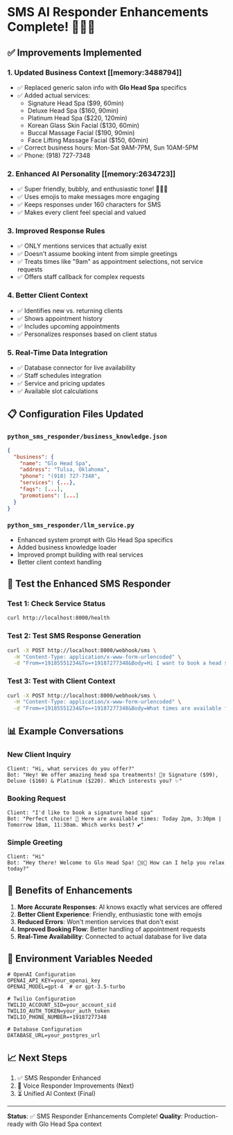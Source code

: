 # SMS AI Responder Enhancements Complete! 📱🤖✨

## ✅ Improvements Implemented

### 1. **Updated Business Context** [[memory:3488794]]
- ✅ Replaced generic salon info with **Glo Head Spa** specifics
- ✅ Added actual services:
  - Signature Head Spa ($99, 60min)
  - Deluxe Head Spa ($160, 90min)
  - Platinum Head Spa ($220, 120min)
  - Korean Glass Skin Facial ($130, 60min)
  - Buccal Massage Facial ($190, 90min)
  - Face Lifting Massage Facial ($150, 60min)
- ✅ Correct business hours: Mon-Sat 9AM-7PM, Sun 10AM-5PM
- ✅ Phone: (918) 727-7348

### 2. **Enhanced AI Personality** [[memory:2634723]]
- ✅ Super friendly, bubbly, and enthusiastic tone! 💆‍♀️✨
- ✅ Uses emojis to make messages more engaging
- ✅ Keeps responses under 160 characters for SMS
- ✅ Makes every client feel special and valued

### 3. **Improved Response Rules**
- ✅ ONLY mentions services that actually exist
- ✅ Doesn't assume booking intent from simple greetings
- ✅ Treats times like "9am" as appointment selections, not service requests
- ✅ Offers staff callback for complex requests

### 4. **Better Client Context**
- ✅ Identifies new vs. returning clients
- ✅ Shows appointment history
- ✅ Includes upcoming appointments
- ✅ Personalizes responses based on client status

### 5. **Real-Time Data Integration**
- ✅ Database connector for live availability
- ✅ Staff schedules integration
- ✅ Service and pricing updates
- ✅ Available slot calculations

## 📋 Configuration Files Updated

### `python_sms_responder/business_knowledge.json`
```json
{
  "business": {
    "name": "Glo Head Spa",
    "address": "Tulsa, Oklahoma",
    "phone": "(918) 727-7348",
    "services": {...},
    "faqs": [...],
    "promotions": [...]
  }
}
```

### `python_sms_responder/llm_service.py`
- Enhanced system prompt with Glo Head Spa specifics
- Added business knowledge loader
- Improved prompt building with real services
- Better client context handling

## 🧪 Test the Enhanced SMS Responder

### Test 1: Check Service Status
```bash
curl http://localhost:8000/health
```

### Test 2: Test SMS Response Generation
```bash
curl -X POST http://localhost:8000/webhook/sms \
  -H "Content-Type: application/x-www-form-urlencoded" \
  -d "From=+19185551234&To=+19187277348&Body=Hi I want to book a head spa treatment"
```

### Test 3: Test with Client Context
```bash
curl -X POST http://localhost:8000/webhook/sms \
  -H "Content-Type: application/x-www-form-urlencoded" \
  -d "From=+19185551234&To=+19187277348&Body=What times are available for a Deluxe Head Spa tomorrow?"
```

## 📊 Example Conversations

### New Client Inquiry
```
Client: "Hi, what services do you offer?"
Bot: "Hey! We offer amazing head spa treatments! 💆‍♀️ Signature ($99), Deluxe ($160) & Platinum ($220). Which interests you? ✨"
```

### Booking Request
```
Client: "I'd like to book a signature head spa"
Bot: "Perfect choice! 🌟 Here are available times: Today 2pm, 3:30pm | Tomorrow 10am, 11:30am. Which works best? 💕"
```

### Simple Greeting
```
Client: "Hi"
Bot: "Hey there! Welcome to Glo Head Spa! 💆‍♀️✨ How can I help you relax today?"
```

## 🚀 Benefits of Enhancements

1. **More Accurate Responses**: AI knows exactly what services are offered
2. **Better Client Experience**: Friendly, enthusiastic tone with emojis
3. **Reduced Errors**: Won't mention services that don't exist
4. **Improved Booking Flow**: Better handling of appointment requests
5. **Real-Time Availability**: Connected to actual database for live data

## 🔧 Environment Variables Needed

```env
# OpenAI Configuration
OPENAI_API_KEY=your_openai_key
OPENAI_MODEL=gpt-4  # or gpt-3.5-turbo

# Twilio Configuration  
TWILIO_ACCOUNT_SID=your_account_sid
TWILIO_AUTH_TOKEN=your_auth_token
TWILIO_PHONE_NUMBER=+19187277348

# Database Configuration
DATABASE_URL=your_postgres_url
```

## 📈 Next Steps

1. ✅ SMS Responder Enhanced
2. 🔄 Voice Responder Improvements (Next)
3. ⏳ Unified AI Context (Final)

---

**Status**: ✅ SMS Responder Enhancements Complete!
**Quality**: Production-ready with Glo Head Spa context
